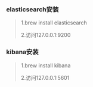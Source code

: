 

### elasticsearch安装

> 1.brew install elasticsearch
>
> 2.访问127.0.0.1:9200

### kibana安装

>1.brew install kibana
>
>2.访问127.0.0.1:5601